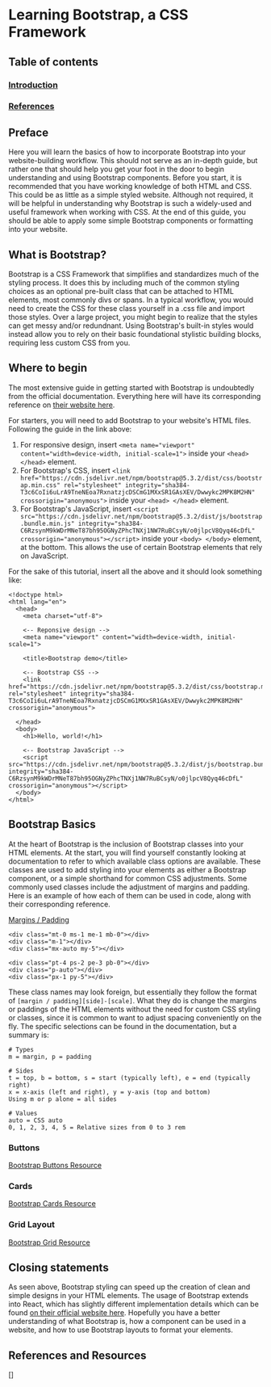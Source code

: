 # Learning Bootstrap, a CSS Framework

## Table of contents
### [Introduction](#what-is-bootstrap?-1)
### [References](#references-and-resources-1)

## Preface
Here you will learn the basics of how to incorporate Bootstrap into your website-building workflow. This should not serve as an in-depth guide, but rather one that should help you get your foot in the door to begin understanding and using Bootstrap components. Before you start, it is recommended that you have working knowledge of both HTML and CSS. This could be as little as a simple styled website. Although not required, it will be helpful in understanding why Bootstrap is such a widely-used and useful framework when working with CSS. At the end of this guide, you should be able to apply some simple Bootstrap components or formatting into your website.

## What is Bootstrap?
Bootstrap is a CSS Framework that simplifies and standardizes much of the styling process. It does this by including much of the common styling choices as an optional pre-built class that can be attached to HTML elements, most commonly divs or spans. In a typical workflow, you would need to create the CSS for these class yourself in a .css file and import those styles. Over a large project, you might begin to realize that the styles can get messy and/or redundnant. Using Bootstrap's built-in styles would instead allow you to rely on their basic foundational stylistic building blocks, requiring less custom CSS from you.

## Where to begin
The most extensive guide in getting started with Bootstrap is undoubtedly from the official documentation. Everything here will have its corresponding reference on [their website here](https://getbootstrap.com/docs/5.3/getting-started/introduction/).

For starters, you will need to add Bootstrap to your website's HTML files. Following the guide in the link above: 

1. For responsive design, insert `<meta name="viewport" content="width=device-width, initial-scale=1">` inside your `<head> </head>` element.
2. For Bootstrap's CSS, insert `<link href="https://cdn.jsdelivr.net/npm/bootstrap@5.3.2/dist/css/bootstrap.min.css" rel="stylesheet" integrity="sha384-T3c6CoIi6uLrA9TneNEoa7RxnatzjcDSCmG1MXxSR1GAsXEV/Dwwykc2MPK8M2HN" crossorigin="anonymous">` inside your `<head> </head>` element.
3. For Bootstrap's JavaScript, insert `<script src="https://cdn.jsdelivr.net/npm/bootstrap@5.3.2/dist/js/bootstrap.bundle.min.js" integrity="sha384-C6RzsynM9kWDrMNeT87bh95OGNyZPhcTNXj1NW7RuBCsyN/o0jlpcV8Qyq46cDfL" crossorigin="anonymous"></script>` inside your `<body> </body>` element, at the bottom. This allows the use of certain Bootstrap elements that rely on JavaScript. 

For the sake of this tutorial, insert all the above and it should look something like: 
```
<!doctype html>
<html lang="en">
  <head>
    <meta charset="utf-8">

    <-- Reponsive design -->
    <meta name="viewport" content="width=device-width, initial-scale=1">

    <title>Bootstrap demo</title>

    <-- Bootstrap CSS -->
    <link href="https://cdn.jsdelivr.net/npm/bootstrap@5.3.2/dist/css/bootstrap.min.css" rel="stylesheet" integrity="sha384-T3c6CoIi6uLrA9TneNEoa7RxnatzjcDSCmG1MXxSR1GAsXEV/Dwwykc2MPK8M2HN" crossorigin="anonymous">

  </head>
  <body>
    <h1>Hello, world!</h1>

    <-- Bootstrap JavaScript -->
    <script src="https://cdn.jsdelivr.net/npm/bootstrap@5.3.2/dist/js/bootstrap.bundle.min.js" integrity="sha384-C6RzsynM9kWDrMNeT87bh95OGNyZPhcTNXj1NW7RuBCsyN/o0jlpcV8Qyq46cDfL" crossorigin="anonymous"></script>
  </body>
</html>
```

## Bootstrap Basics 
At the heart of Bootstrap is the inclusion of Bootstrap classes into your HTML elements. At the start, you will find yourself constantly looking at documentation to refer to which available class options are available. These classes are used to add styling into your elements as either a Bootstrap component, or a simple shorthand for common CSS adjustments. Some commonly used classes include the adjustment of margins and padding. Here is an example of how each of them can be used in code, along with their corresponding reference. 

[Margins / Padding](https://getbootstrap.com/docs/5.3/utilities/spacing/)
```
<div class="mt-0 ms-1 me-1 mb-0"></div>
<div class="m-1"></div>
<div class="mx-auto my-5"></div>

<div class="pt-4 ps-2 pe-3 pb-0"></div>
<div class="p-auto"></div>
<div class="px-1 py-5"></div>
```

These class names may look foreign, but essentially they follow the format of `[margin / padding][side]-[scale]`. What they do is change the margins or paddings of the HTML elements without the need for custom CSS styling or classes, since it is common to want to adjust spacing conveniently on the fly. The specific selections can be found in the documentation, but a summary is:

```
# Types
m = margin, p = padding

# Sides
t = top, b = bottom, s = start (typically left), e = end (typically right)
x = x-axis (left and right), y = y-axis (top and bottom)
Using m or p alone = all sides

# Values
auto = CSS auto
0, 1, 2, 3, 4, 5 = Relative sizes from 0 to 3 rem
```

### Buttons 
[Bootstrap Buttons Resource](https://getbootstrap.com/docs/5.3/components/buttons/)

### Cards
[Bootstrap Cards Resource](https://getbootstrap.com/docs/5.3/components/card/)

### Grid Layout
[Bootstrap Grid Resource](https://getbootstrap.com/docs/5.3/layout/grid/)

## Closing statements
As seen above, Bootstrap styling can speed up the creation of clean and simple designs in your HTML elements. The usage of Bootstrap extends into React, which has slightly different implementation details which can be found [on their official website here](https://react-bootstrap.netlify.app/docs/getting-started/introduction). Hopefully you have a better understanding of what Bootstrap is, how a component can be used in a website, and how to use Bootstrap layouts to format your elements. 

## References and Resources
[]


